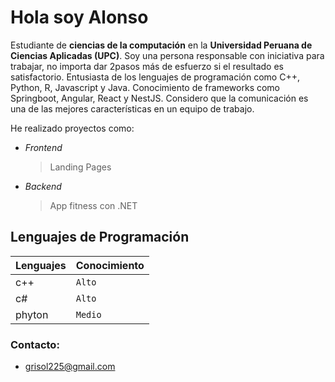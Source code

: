 # Hola soy Alonso

Estudiante de **ciencias de la computación** en la **Universidad Peruana de Ciencias Aplicadas (UPC)**. Soy una persona responsable con iniciativa para trabajar, no importa dar 2pasos más de esfuerzo si el resultado es satisfactorio. Entusiasta de los lenguajes de programación como C++, Python, R, Javascript y Java. Conocimiento de frameworks como Springboot, Angular, React y NestJS. Considero que la comunicación es una de las mejores características en un equipo de trabajo.

He realizado proyectos como:

 - *Frontend*
	>Landing Pages 
	
 - *Backend*
	>App fitness con .NET 
## Lenguajes de Programación
|Lenguajes|Conocimiento|                     
|----------------|------------------------------|
|c++			 |`Alto`|
|c#              |`Alto`|
|phyton          |`Medio`|

### Contacto: 
- grisol225@gmail.com
